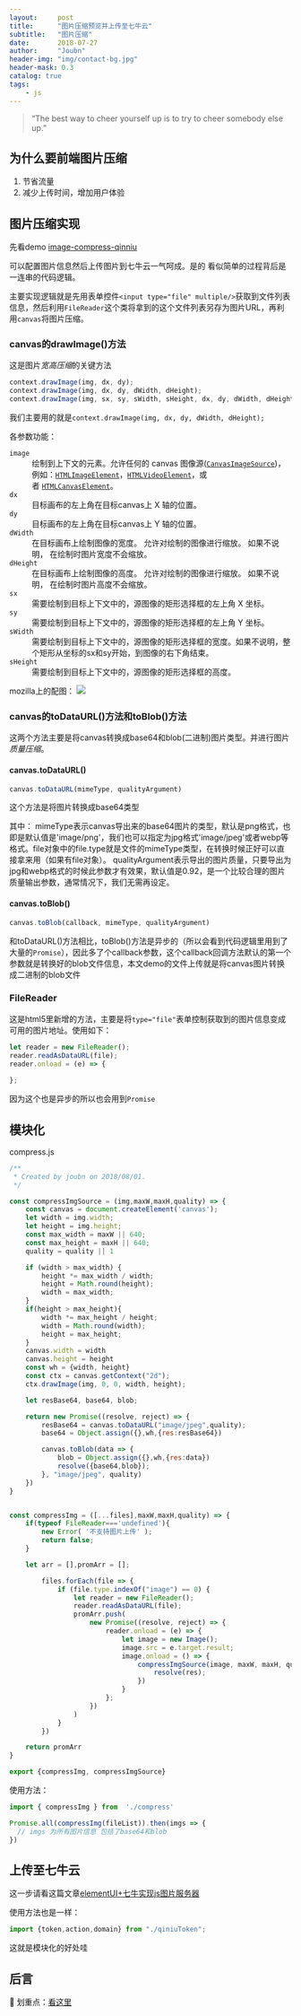 ```yaml
---
layout:     post
title:      "图片压缩预览并上传至七牛云"
subtitle:   "图片压缩"
date:       2018-07-27
author:     "Joubn"
header-img: "img/contact-bg.jpg"
header-mask: 0.3
catalog: true
tags:
    - js
---
```


> “The best way to cheer yourself up is to try to cheer somebody else up.”

## 为什么要前端图片压缩

1. 节省流量
2. 减少上传时间，增加用户体验

## 图片压缩实现

先看demo [image-compress-qinniu](http://static.joubn.com/2018-07-27-image-compress-qiniu/index.html)

可以配置图片信息然后上传图片到七牛云一气呵成。是的 看似简单的过程背后是一连串的代码逻辑。

主要实现逻辑就是先用表单控件`<input type="file" multiple/>`获取到文件列表信息，然后利用`FileReader`这个类将拿到的这个文件列表另存为图片URL，再利用`canvas`将图片压缩。

### canvas的drawImage()方法

这是图片*宽高压缩*的关键方法

```js
context.drawImage(img, dx, dy);
context.drawImage(img, dx, dy, dWidth, dHeight);
context.drawImage(img, sx, sy, sWidth, sHeight, dx, dy, dWidth, dHeight);
```
我们主要用的就是`context.drawImage(img, dx, dy, dWidth, dHeight);`

各参数功能：
<dl>
 <dt><code>image</code></dt>
 <dd>绘制到上下文的元素。允许任何的 canvas 图像源(<a href="/zh-CN/docs/Web/API/CanvasImageSource" title="CanvasImageSource&nbsp;是一个辅助类型，描述下面类型的任何一个对象：HTMLImageElement, HTMLVideoElement, HTMLCanvasElement, CanvasRenderingContext2D, 或&nbsp;ImageBitmap."><code>CanvasImageSource</code></a>)，例如：<a href="/zh-CN/docs/Web/API/HTMLImageElement" title="HTMLImageElement&nbsp;接口提供了特别的属性和方法 (在常规的&nbsp;HTMLElement之外,它也能通过继承使用)来操纵 <img> 元素的布局和图像."><code>HTMLImageElement</code></a>，<a href="/zh-CN/docs/Web/API/HTMLVideoElement" title="HTMLVideoElement&nbsp;接口提供了用于操作视频对象的特殊属性和方法。它同时还继承了HTMLMediaElement 和 HTMLElement&nbsp;的属性与方法。"><code>HTMLVideoElement</code></a>，或者&nbsp;<a href="/zh-CN/docs/Web/API/HTMLCanvasElement" title="DOM canvas元素暴露了HTMLCanvasElement接口,该接口提供了用来操作一个canvas元素布局和呈现的属性和方法.HTMLCanvasElement接口继承了element接口的属性和方法."><code>HTMLCanvasElement</code></a>。</dd>
 <dt><code>dx</code></dt>
 <dd>目标画布的左上角在目标canvas上&nbsp;X 轴的位置。</dd>
 <dt><code>dy</code></dt>
 <dd>目标画布的左上角在目标canvas上&nbsp;Y 轴的位置。</dd>
 <dt><code>dWidth</code></dt>
 <dd>在目标画布上绘制图像的宽度。 允许对绘制的图像进行缩放。 如果不说明， 在绘制时图片宽度不会缩放。</dd>
 <dt><code>dHeight</code></dt>
 <dd>在目标画布上绘制图像的高度。&nbsp;允许对绘制的图像进行缩放。 如果不说明， 在绘制时图片高度不会缩放。</dd>
 <dt><code>sx</code></dt>
 <dd>需要绘制到目标上下文中的，源图像的矩形选择框的左上角 X 坐标。</dd>
 <dt><code>sy</code></dt>
 <dd>需要绘制到目标上下文中的，源图像的矩形选择框的左上角 Y 坐标。</dd>
 <dt><code>sWidth</code></dt>
 <dd>需要绘制到目标上下文中的，源图像的矩形选择框的宽度。如果不说明，整个矩形从坐标的sx和sy开始，到图像的右下角结束。</dd>
 <dt><code>sHeight</code></dt>
 <dd>需要绘制到目标上下文中的，源图像的矩形选择框的高度。</dd>
</dl>

mozilla上的配图：
![](http://pbafbo2ye.bkt.clouddn.com/Frp1lrVSll6c2dN7LcrCJlBzq_Kb)

### canvas的toDataURL()方法和toBlob()方法

这两个方法主要是将canvas转换成base64和blob(二进制)图片类型。并进行图片*质量压缩*。
#### canvas.toDataURL() 

```js
canvas.toDataURL(mimeType, qualityArgument)
```
这个方法是将图片转换成base64类型

其中：
mimeType表示canvas导出来的base64图片的类型，默认是png格式，也即是默认值是'image/png'，我们也可以指定为jpg格式'image/jpeg'或者webp等格式。file对象中的file.type就是文件的mimeType类型，在转换时候正好可以直接拿来用（如果有file对象）。
qualityArgument表示导出的图片质量，只要导出为jpg和webp格式的时候此参数才有效果，默认值是0.92，是一个比较合理的图片质量输出参数，通常情况下，我们无需再设定。


#### canvas.toBlob()

```js
canvas.toBlob(callback, mimeType, qualityArgument)
```

和toDataURL()方法相比，toBlob()方法是异步的（所以会看到代码逻辑里用到了大量的`Promise`），因此多了个callback参数，这个callback回调方法默认的第一个参数就是转换好的blob文件信息，本文demo的文件上传就是将canvas图片转换成二进制的blob文件

### FileReader

这是html5里新增的方法，主要是将`type="file"`表单控制获取到的图片信息变成可用的图片地址。使用如下：

```js
let reader = new FileReader();
reader.readAsDataURL(file);
reader.onload = (e) => {
  
};
```
因为这个也是异步的所以也会用到`Promise`

## 模块化

compress.js

```js
/**
 * Created by joubn on 2018/08/01.
 */

const compressImgSource = (img,maxW,maxH,quality) => {
	const canvas = document.createElement('canvas');
	let width = img.width;
	let height = img.height;
	const max_width = maxW || 640;
	const max_height = maxH || 640;
	quality = quality || 1

	if (width > max_width) {
		height *= max_width / width;
		height = Math.round(height);
		width = max_width;
	}
	if(height > max_height){
		width *= max_height / height;
		width = Math.round(width);
		height = max_height;
	}
	canvas.width = width
	canvas.height = height
	const wh = {width, height}
	const ctx = canvas.getContext("2d");
	ctx.drawImage(img, 0, 0, width, height);

	let resBase64, base64, blob;

	return new Promise((resolve, reject) => {
		resBase64 = canvas.toDataURL("image/jpeg",quality);
		base64 = Object.assign({},wh,{res:resBase64})

		canvas.toBlob(data => {
			blob = Object.assign({},wh,{res:data})
			resolve({base64,blob});
		}, "image/jpeg", quality)
	})
}


const compressImg = ([...files],maxW,maxH,quality) => {
	if(typeof FileReader==='undefined'){
		new Error( '不支持图片上传' );
		return false;
	}

	let arr = [],promArr = [];

		files.forEach(file => {
			if (file.type.indexOf("image") == 0) {
				let reader = new FileReader();
				reader.readAsDataURL(file);
				promArr.push(
					new Promise((resolve, reject) => {
						reader.onload = (e) => {
							let image = new Image();
							image.src = e.target.result;
							image.onload = () => {
								compressImgSource(image, maxW, maxH, quality).then(res=>{
									resolve(res);
								})
							}
						};
					})
				)
			}
		})

	return promArr
}

export {compressImg, compressImgSource}


```


使用方法：
 
```js
import { compressImg } from  './compress'

Promise.all(compressImg(fileList)).then(imgs => {
  // imgs 为所有图片信息 包括了base64和blob 
})

```

## 上传至七牛云

这一步请看这篇文章[elementUI+七牛实现js图片服务器](http://joubn.com/2018/07/03/qiniu-elementUI/)

使用方法也是一样：

```js
import {token,action,domain} from "./qiniuToken";
```

这就是模块化的好处哇


## 后言

📍 划重点：[看这里](https://github.com/bb595700239/image-compress-qiniu)
















